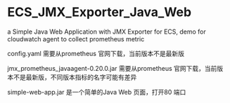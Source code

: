 # ECS_JMX_Exporter_Java_Web
a Simple Java Web Application with JMX Exporter for ECS,  demo for cloudwatch agent to collect prometheus metric


config.yaml 需要从prometheus 官网下载，当前版本不是最新版

jmx_prometheus_javaagent-0.20.0.jar 需要从prometheus 官网下载，当前版本不是最新版，不同版本指标的名字可能有差异

simple-web-app.jar 是一个简单的Java Web 页面，打开80 端口

